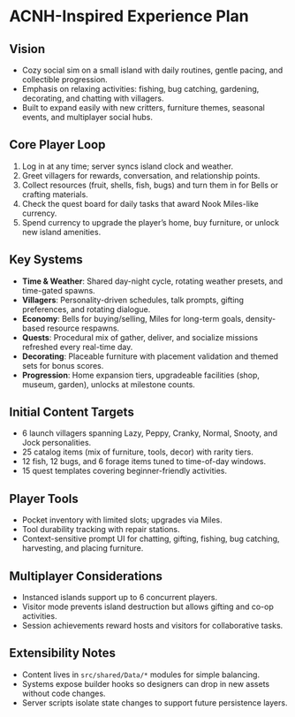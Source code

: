 # ACNH-Inspired Experience Plan

## Vision
- Cozy social sim on a small island with daily routines, gentle pacing, and collectible progression.
- Emphasis on relaxing activities: fishing, bug catching, gardening, decorating, and chatting with villagers.
- Built to expand easily with new critters, furniture themes, seasonal events, and multiplayer social hubs.

## Core Player Loop
1. Log in at any time; server syncs island clock and weather.
2. Greet villagers for rewards, conversation, and relationship points.
3. Collect resources (fruit, shells, fish, bugs) and turn them in for Bells or crafting materials.
4. Check the quest board for daily tasks that award Nook Miles-like currency.
5. Spend currency to upgrade the player’s home, buy furniture, or unlock new island amenities.

## Key Systems
- **Time & Weather**: Shared day-night cycle, rotating weather presets, and time-gated spawns.
- **Villagers**: Personality-driven schedules, talk prompts, gifting preferences, and rotating dialogue.
- **Economy**: Bells for buying/selling, Miles for long-term goals, density-based resource respawns.
- **Quests**: Procedural mix of gather, deliver, and socialize missions refreshed every real-time day.
- **Decorating**: Placeable furniture with placement validation and themed sets for bonus scores.
- **Progression**: Home expansion tiers, upgradeable facilities (shop, museum, garden), unlocks at milestone counts.

## Initial Content Targets
- 6 launch villagers spanning Lazy, Peppy, Cranky, Normal, Snooty, and Jock personalities.
- 25 catalog items (mix of furniture, tools, decor) with rarity tiers.
- 12 fish, 12 bugs, and 6 forage items tuned to time-of-day windows.
- 15 quest templates covering beginner-friendly activities.

## Player Tools
- Pocket inventory with limited slots; upgrades via Miles.
- Tool durability tracking with repair stations.
- Context-sensitive prompt UI for chatting, gifting, fishing, bug catching, harvesting, and placing furniture.

## Multiplayer Considerations
- Instanced islands support up to 6 concurrent players.
- Visitor mode prevents island destruction but allows gifting and co-op activities.
- Session achievements reward hosts and visitors for collaborative tasks.

## Extensibility Notes
- Content lives in `src/shared/Data/*` modules for simple balancing.
- Systems expose builder hooks so designers can drop in new assets without code changes.
- Server scripts isolate state changes to support future persistence layers.
